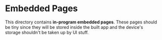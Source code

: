 # Embedded Pages

This directory contains **in-program embedded pages**. These pages should be tiny since they will be stored inside the built app and the device's storage shouldn't be taken up by UI stuff.

